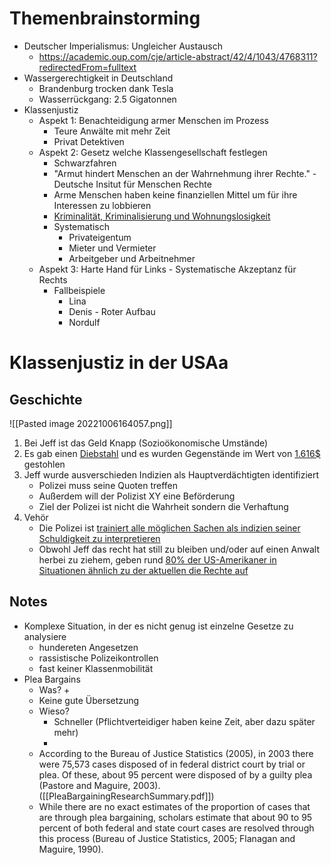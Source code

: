 # Themenbrainstorming
+ Deutscher Imperialismus: Ungleicher Austausch
	+ https://academic.oup.com/cje/article-abstract/42/4/1043/4768311?redirectedFrom=fulltext
+ Wassergerechtigkeit in Deutschland
	+ Brandenburg trocken dank Tesla
	+ Wasserrückgang: 2.5 Gigatonnen
+ Klassenjustiz
	+ Aspekt 1: Benachteidigung armer Menschen im Prozess
		+ Teure Anwälte mit mehr Zeit
		+ Privat Detektiven
	+ Aspekt 2: Gesetz welche Klassengesellschaft festlegen
		+ Schwarzfahren
		+ "Armut hindert Menschen an der Wahrnehmung ihrer Rechte." - Deutsche Insitut für Menschen Rechte
		+ Arme Menschen haben keine finanziellen Mittel um für ihre Interessen zu  lobbieren
		+ [Kriminalität, Kriminalisierung  und Wohnungslosigkeit](https://dspace.ub.uni-siegen.de/bitstream/ubsi/292/1/mueller_marion.pdf)
		+ Systematisch
			+ Privateigentum
			+ Mieter und Vermieter
			+ Arbeitgeber und Arbeitnehmer
	+ Aspekt 3: Harte Hand für Links - Systematische Akzeptanz für Rechts
		+ Fallbeispiele
			+ Lina
			+ Denis - Roter Aufbau
			+ Nordulf
# Klassenjustiz in der USAa
## Geschichte
![[Pasted image 20221006164057.png]]
1. Bei Jeff ist das Geld Knapp (Sozioökonomische Umstände)
2. Es gab einen [Diebstahl](https://infotracer.com/infocenter/top-reasons-for-incarceration-in-the-u-s/) und es wurden Gegenstände im Wert von [1.616$](https://www.statista.com/statistics/252451/average-value-of-property-stolen-by-larceny-theft-in-the-us-by-type/) gestohlen
3. Jeff wurde ausverschieden Indizien als Hauptverdächtigten identifiziert
   + Polizei muss seine Quoten treffen
   + Außerdem will der Polizist XY eine Beförderung
   + Ziel der Polizei ist nicht die Wahrheit sondern die Verhaftung
4. Vehör
   + Die Polizei ist [trainiert alle möglichen Sachen als indizien seiner Schuldigkeit zu interpretieren](https://theintercept.com/2020/08/12/blueleaks-law-enforcement-police-lie-detection/)
   + Obwohl Jeff das recht hat still zu bleiben und/oder auf einen Anwalt herbei zu ziehem, geben rund [80% der US-Amerikaner in Situationen ähnlich zu der aktuellen die Rechte auf]()


## Notes
+ Komplexe Situation, in der es nicht genug ist einzelne Gesetze zu analysiere
	+  hundereten Angesetzen
	+ rassistische Polizeikontrollen
	+ fast keiner Klassenmobilität
+ Plea Bargains
	+ Was?
		+ 
	+ Keine gute Übersetzung 
	+ Wieso?
		+ Schneller (Pflichtverteidiger haben keine Zeit, aber dazu später mehr)
		+ 
	+ According to the Bureau of Justice Statistics (2005), in 2003 there were 75,573 cases disposed of in federal district court by trial or plea. Of these, about 95 percent were	disposed of by a guilty plea (Pastore and Maguire, 2003). ([[PleaBargainingResearchSummary.pdf]])
	+ While there are no exact estimates of the proportion of cases that are through plea bargaining, scholars estimate that about 90 to 95 percent of both federal and state court cases are resolved through this process (Bureau of Justice Statistics, 2005; Flanagan and Maguire, 1990).